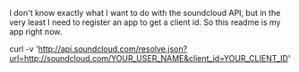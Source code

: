 I don't know exactly what I want to do with the soundcloud API, but in the very least I need to register an app to get a client id. So this readme is my app right now.

curl -v 'http://api.soundcloud.com/resolve.json?url=http://soundcloud.com/YOUR_USER_NAME&client_id=YOUR_CLIENT_ID'
